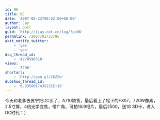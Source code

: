```yaml
---
id: 96
title: DC
date: '2007-02-23T00:02:00+08:00'
author: Jay
layout: post
guid: 'http://ijay.net.cn/log/?p=96'
permalink: /2007/02/23/96
aktt_notify_twitter:
    - 'yes'
    - 'yes'
dsq_thread_id:
    - '4270596518'
views:
    - '3296'
shorturl:
    - 'http://goo.gl/VkZZw'
duoshuo_thread_id:
    - '6.3356017436231E+18'
---
```


<div>今天和老爹去苏宁把DC买了，A710缺货，最后看上了松下的FX07，720W像素，2.5寸屏，4倍光学变焦，带广角，可拍16:9相片，最后2500，送1G SD卡，进入DC时代：）</div>
